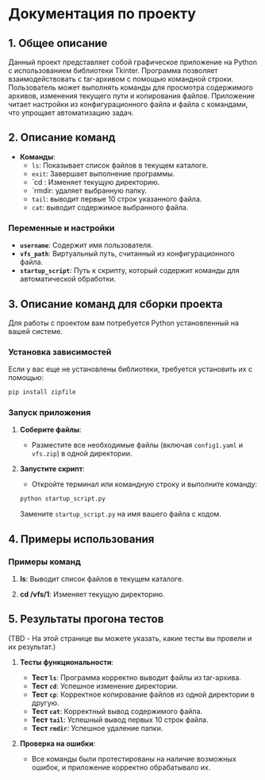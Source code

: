 # Документация по проекту

## 1. Общее описание

Данный проект представляет собой графическое приложение на Python с использованием библиотеки Tkinter. Программа позволяет взаимодействовать с tar-архивом с помощью командной строки. Пользователь может выполнять команды для просмотра содержимого архивов, изменения текущего пути и копирования файлов. Приложение читает настройки из конфигурационного файла и файла с командами, что упрощает автоматизацию задач.

## 2. Описание команд

  - **Команды**:
    - `ls`: Показывает список файлов в текущем каталоге.
    - `exit`: Завершает выполнение программы.
    - `cd : Изменяет текущую директорию.
    - `rmdir: удаляет выбранную папку.
    - `tail`: выводит первые 10 строк указанного файла.
    - `cat`: выводит содержимое выбранного файла.

### Переменные и настройки

- **`username`**: Содержит имя пользователя.
- **`vfs_path`**: Виртуальный путь, считанный из конфигурационного файла.
- **`startup_script`**: Путь к скрипту, который содержит команды для автоматической обработки.

## 3. Описание команд для сборки проекта

Для работы с проектом вам потребуется Python установленный на вашей системе. 

### Установка зависимостей

Если у вас еще не установлены библиотеки, требуется установить их с помощью:

```bash
pip install zipfile
```

### Запуск приложения

1. **Соберите файлы**:
   - Разместите все необходимые файлы (включая `config1.yaml` и `vfs.zip`) в одной директории.

2. **Запустите скрипт**:
   - Откройте терминал или командную строку и выполните команду:

   ```bash
   python startup_script.py
   ```

   Замените `startup_script.py` на имя вашего файла с кодом.

## 4. Примеры использования

### Примеры команд

1. **ls**: Выводит список файлов в текущем каталоге.

2. **cd /vfs/1**: Изменяет текущую директорию.


## 5. Результаты прогона тестов

(TBD - На этой странице вы можете указать, какие тесты вы провели и их результат.)

1. **Тесты функциональности**:
   - **Тест `ls`**: Программа корректно выводит файлы из tar-архива.
   - **Тест `cd`**: Успешное изменение директории.
   - **Тест `cp`**: Корректное копирование файлов из одной директории в другую.
   - **Тест `cat`**: Корректный вывод содержимого файла.
   - **Тест `tail`**: Успешный вывод первых 10 строк файла.
   - **Тест `rmdir`**: Успешное удаление папки.

2. **Проверка на ошибки**:
   - Все команды были протестированы на наличие возможных ошибок, и приложение корректно обрабатывало их.

